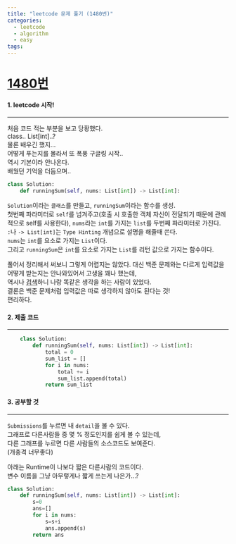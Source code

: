 ```yaml
---
title: "leetcode 문제 풀기 (1480번)"
categories:
  - leetcode
  - algorithm
  - easy
tags:
---
```



# [1480번](https://leetcode.com/problems/running-sum-of-1d-array/submissions/)

#### 1. leetcode 시작!
---
처음 코드 적는 부분을 보고 당황했다.  
class.. List[int]..?  
물론 배우긴 했지...  
어떻게 푸는지를 몰라서 또 폭풍 구글링 시작..  
역시 기본이라 안나온다.  
배웠던 기억을 더듬으며..  

```python
class Solution:
    def runningSum(self, nums: List[int]) -> List[int]:
```

`Solution`이라는 `클래스`를 만들고, `runningSum`이라는 함수를 생성.  
첫번째 파라미터로 `self`를 넘겨주고(호출 시 호출한 객체 자신이 전달되기 때문에 관례적으로 self를 사용한다), `nums`라는 `int`를 가지는 `list`를 두번째 파라미터로 가진다.  
`:`나 `-> List[int]`는 `Type Hinting` 개념으로 설명을 해줄때 쓴다.   
`nums`는 `int`를 요소로 가지는 `List`이다.  
그리고 `runningSum`은 `int`를 요소로 가지는 `List`를 리턴 값으로 가지는 함수이다.  

풀어서 정리해서 써보니 그렇게 어렵지는 않았다.
대신 백준 문제와는 다르게 입력값을 어떻게 받는지는 안나와있어서 고생을 꽤나 했는데,  
역시나 [검색](https://discuss.codechef.com/t/input-output-in-leetcode/55147)하니 나랑 똑같은 생각을 하는 사람이 있었다.  
결론은 백준 문제처럼 입력값은 따로 생각하지 않아도 된다는 것!  
편리하다.  


#### 2. 제출 코드 
---

```python
    class Solution:
        def runningSum(self, nums: List[int]) -> List[int]:
            total = 0
            sum_list = []
            for i in nums:
                total += i
                sum_list.append(total)
            return sum_list
```

#### 3. 공부할 것
---

`Submissions`를 누르면 내 `detail`을 볼 수 있다.  
그래프로 다른사람들 중 몇 % 정도인지를 쉽게 볼 수 있는데,  
다른 그래프를 누르면 다른 사람들의 소스코드도 보여준다.  
(개충격 너무좋다)  

아래는 Runtime이 나보다 짧은 다른사람의 코드이다.  
변수 이름을 그냥 아무렇게나 짧게 쓰는게 나은가...?  

```python
class Solution:
    def runningSum(self, nums: List[int]) -> List[int]:
        s=0
        ans=[]
        for i in nums:
            s=s+i
            ans.append(s)
        return ans
```

